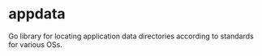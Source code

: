 # appdata
Go library for locating application data directories according to standards for various OSs.
